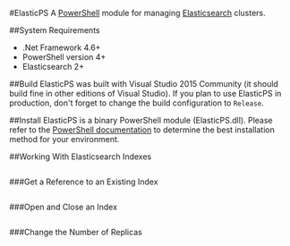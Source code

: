#ElasticPS
A [PowerShell](https://technet.microsoft.com/en-us/library/bb978526.aspx) module for managing [Elasticsearch](https://www.elastic.co/) clusters.

##System Requirements
* .Net Framework 4.6+
* PowerShell version 4+
* Elasticsearch 2+

##Build
ElasticPS was built with Visual Studio 2015 Community (it should build fine in other editions of Visual Studio). If you plan to use ElasticPS in production, don't forget to change the build configuration to `Release`.

##Install
ElasticPS is a binary PowerShell module (ElasticPS.dll). Please refer to the [PowerShell documentation](https://technet.microsoft.com/en-us/library/dd878350%28v=vs.85%29.aspx) to determine the best installation method for your environment.

##Working With Elasticsearch Indexes
```
```

###Get a Reference to an Existing Index
```
```

###Open and Close an Index
```
```

###Change the Number of Replicas
```
```
